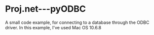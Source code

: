 Proj.net---pyODBC
=================

A small code example, for connecting to a database through the ODBC driver. In this example, I've used Mac OS 10.6.8